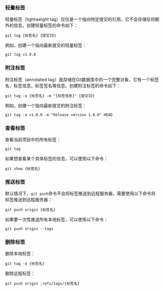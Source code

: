 ### 轻量标签

轻量标签（lightweight tag）仅仅是一个指向特定提交的引用，它不会存储任何额外的信息。创建轻量标签的命令如下：

```
git tag {标签名} {提交ID}
```

例如，创建一个指向最新提交的轻量标签：

```git
git tag v1.0.0
```
### 附注标签

附注标签（annotated tag）是存储在Git数据库中的一个完整对象，它有一个标签名，标签信息，标签签名等信息。创建附注标签的命令如下：

```
git tag -a {标签名} -m "{标签信息}" {提交ID}
```

例如，创建一个指向最新提交的附注标签：

```git
git tag -a v1.0.0 -m "Release version 1.0.0" HEAD
```
### 查看标签

查看当前项目中的所有标签：

```
git tag
```

如果想查看某个具体标签的信息，可以使用以下命令：

```
git show {标签名}
```
### 推送标签

默认情况下，`git push`命令不会将标签推送到远程服务器，需要使用以下命令将标签推送到远程服务器：

```
git push origin {标签名}
```

如果要一次性推送所有本地标签，可以使用以下命令：

```
git push origin --tags
```

### 删除标签

删除本地标签：

```
git tag -d {标签名}
```

删除远程标签：

```
git push origin :refs/tags/{标签名}
```